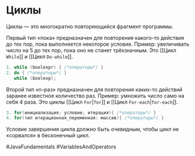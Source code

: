 # Циклы
Циклы — это многократно повторяющийся фрагмент программы.

Первый тип «пока» предназначен для повторения какого-то действия до тех пор, пока выполняется некоторое условие. 
Пример: увеличивать число на 5 до тех пор, пока оно не станет трёхзначным. Это [[Цикл `While`]] и [[Цикл `Do-while`]].
```java
1. while (boolexpr) { /*операторы*/ }
2. do { /*операторы*/ }
   while (boolexp);
```

Второй тип «n-раз» предназначен для повторения каких-то действий заранее известное количество раз. 
Пример: умножить число само на себя 4 раза. Это циклы [[Цикл `For`|`for`]] и [[Цикл `For-each`|`for-each`]].
```java
3. for(инициализация; условие; итерация){ /*операторы*/ }
4. for(тип итерационная_переменная: массив){ /*операторы*/ }
```

Условие завершения цикла должно быть очевидным, чтобы цикл не «сорвался» в бесконечный цикл.

#JavaFundamentals 
#VariablesAndOperators